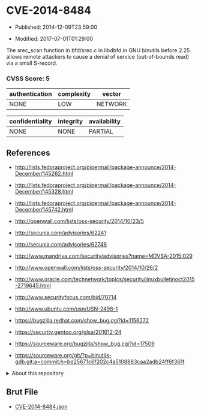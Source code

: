 # CVE-2014-8484

- Published: 2014-12-09T23:59:00

- Modified: 2017-07-01T01:29:00

The srec_scan function in bfd/srec.c in libdbfd in GNU binutils before 2.25 allows remote attackers to cause a denial of service (out-of-bounds read) via a small S-record.

### CVSS Score: **5**

| authentication | complexity | vector |
| --- | --- | --- |
| NONE | LOW | NETWORK |

| confidentiality | integrity | availability |
| --- | --- | --- |
| NONE | NONE | PARTIAL |

## References

* http://lists.fedoraproject.org/pipermail/package-announce/2014-December/145262.html

* http://lists.fedoraproject.org/pipermail/package-announce/2014-December/145328.html

* http://lists.fedoraproject.org/pipermail/package-announce/2014-December/145742.html

* http://openwall.com/lists/oss-security/2014/10/23/5

* http://secunia.com/advisories/62241

* http://secunia.com/advisories/62746

* http://www.mandriva.com/security/advisories?name=MDVSA-2015:029

* http://www.openwall.com/lists/oss-security/2014/10/26/2

* http://www.oracle.com/technetwork/topics/security/linuxbulletinoct2015-2719645.html

* http://www.securityfocus.com/bid/70714

* http://www.ubuntu.com/usn/USN-2496-1

* https://bugzilla.redhat.com/show_bug.cgi?id=1156272

* https://security.gentoo.org/glsa/201612-24

* https://sourceware.org/bugzilla/show_bug.cgi?id=17509

* https://sourceware.org/git/?p=binutils-gdb.git;a=commit;h=bd25671c6f202c4a5108883caa2adb24ff6f361f

<details>
<summary>About this repository</summary> 

  This repository is part of the project [Live Hack CVE](https://github.com/Live-Hack-CVE). Main website can be found [www.live-hack.org](https://www.live-hack.org) 
  
  Made by [Sn0wAlice](https://github.com/Sn0wAlice) for the people that care about security and need to have a feed of the latest CVEs. Hope you enjoy it, don't forget to star the repo and follow me on [Twitter](https://twitter.com/Sn0wAlice) and [Github](https://github.com/Sn0wAlice). And that is my [personnal website](https://www.alice-snow.me/)

  - [Home Page](https://github.com/Live-Hack-CVE)
  - [Framework](https://github.com/Live-Hack-CVE/cve-framework)
  - [CVE database](https://github.com/Live-Hack-CVE/full_database)
  - [Changelog](https://github.com/Live-Hack-CVE/Changelog)
</details>

## Brut File

* [CVE-2014-8484.json](https://raw.githubusercontent.com/Live-Hack-CVE/full_database/main/cves/2014/CVE-2014-8484.json)

